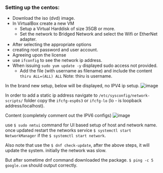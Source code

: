 ### Setting up the centos:

- Download the iso (dvd) image.
- In VirtualBox create a new VM
   - Setup a Virtual Harddisk of size 35GB or more.
   - Set the network to Bridged Network and select the Wifi or EtherNet adapter.
 - After selecting the appropriate options
 - creating root password and user account.
 - Agreeing upon the license
 - use `ifconfig` to see the network ip address.
 - When issuing `sudo yum update -y` displayed sudo access not provided.
    - Add the file (with username as filename) and include the content `thiru ALL=(ALL) ALL` Note: thiru is username.
 
In the brand new setup, below will be displayed, no IPV4 ip setup.
![image](https://user-images.githubusercontent.com/6425536/82537228-86133d80-9afe-11ea-89c7-775e52afda42.png)

In order to add a static ip address navigate to `/etc/sysconfig/network-scripts/` folder copy the `ifcfg-esp0s3`
or `ifcfg-lo` (lo - is loopback address/localhost).

Content (completely comment out the IPV6 configs)
![image](https://user-images.githubusercontent.com/6425536/82538907-5154b580-9b01-11ea-95a7-b33b67e8d847.png)

use `$ sudo nmtui` command for UI based setup of host and network name.
once updated restart the networks service `$ systemctl start NetworkManager` if the `$ systemctl start network`.

Also note that use the `$ dnf check-update`, after the above steps, it will update the system. initially the network was slow.

But after sometime dnf command downloaded the package. `$ ping -c 5 google.com` should output correctly.
